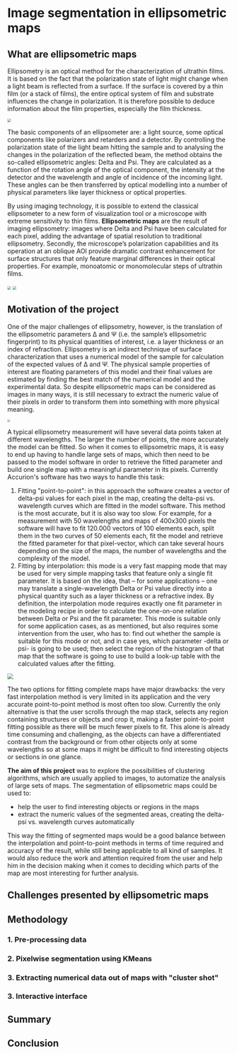 # Image segmentation in ellipsometric maps

## What are ellipsometric maps

Ellipsometry is an optical method for the characterization of ultrathin films. It is based on the fact that the polarization state of light might change when a light beam is reflected from a surface. If the surface is covered by a thin film (or a stack of films), the entire optical system of film and substrate influences the change in polarization. It is therefore possible to deduce information about the film properties, especially the film thickness. 

<img src="https://drive.google.com/uc?export=view&id=1Nm7_CDCdSev7ArlUdm3_fXhXLtrRbsCY" style="zoom: 50%;" />

The basic components of an ellipsometer are: a light source, some optical components like polarizers and retarders and a detector. By controlling the polarization state of the light beam hitting the sample and to analysing the changes in the polarization of the reflected beam, the method obtains the so-called ellipsometric angles: Delta and Psi. They are calculated as a function of the rotation angle of the optical component, the intensity at the detector and the wavelength and angle of incidence of the incoming light. These angles can be then transferred by optical modelling into a number of physical parameters like layer thickness or optical properties. 

By using imaging technology, it is possible to extend the classical ellipsometer to a new form of visualization tool or a microscope with extreme sensitivity to thin films. **Ellipsometric maps** are the result of imaging ellipsometry: images where Delta and Psi have been calculated for each pixel, adding the advantage of spatial resolution to traditional ellipsometry. Secondly, the microscope’s polarization capabilities and its operation at an oblique AOI provide dramatic contrast enhancement for surface structures that only feature marginal differences in their optical properties. For example, monoatomic or monomolecular steps of ultrathin films.

<img src="https://drive.google.com/uc?export=view&id=1YndisAtIWVBr0Z0ywrrljvOjBDRKXIcK" style="zoom:50%;" />

<img src="https://drive.google.com/uc?export=view&id=1n35Muz7p-kQtqDKtQCTUZgcC8nfbjXd2" style="zoom:50%;" />

## Motivation of the project

One of the major challenges of ellipsometry, however, is the translation of the ellipsometric parameters Δ and Ψ (i.e. the sample’s ellipsometric fingerprint) to its physical quantities of interest, i.e. a layer thickness or an index of refraction.  Ellipsometry is an indirect technique of surface characterization that uses a numerical model of the sample for calculation of the expected values of Δ and Ψ. The physical sample properties of interest are floating parameters of this model and their final values are estimated by finding the best match of the numerical model and the experimental data. So despite ellipsometric maps can be considered as images in many ways, it is still necessary to extract the numeric value of their pixels in order to transform them into something with more physical meaning.

<img src="https://drive.google.com/uc?export=view&id=1hLz47hhh50NJHmO2R7WrCUwYpdAqd8AU" style="zoom: 40%;"/>

 A typical ellipsometry measurement will have several data points taken at different wavelengths. The larger the number of points, the more accurately the model can be fitted. So when it comes to ellipsometric maps, it is easy to end up having to handle large sets of maps, which then need to be passed to the model software in order to retrieve the fitted parameter and build one single map with a meaningful parameter in its pixels. Currently Accurion's software has two ways to handle this task:

1. Fitting "point-to-point": in this approach the software creates a vector of delta-psi values for each pixel in the map, creating the delta-psi vs. wavelength curves which are fitted in the model software. This method is the most accurate, but it is also way too slow. For example, for a measurement with 50 wavelengths and maps of 400x300 pixels the software will have to fit 120.000 vectors of 100 elements each, split them in the two curves of 50 elements each, fit the model and retrieve the fitted parameter for that pixel-vector, which can take several hours depending on the size of the maps, the number of wavelengths and the complexity of the model. 
2. Fitting by interpolation: this mode is a very fast mapping mode that may be used for very simple mapping tasks that feature only a single fit parameter. It is based on the idea, that – for some applications – one may translate a single-wavelength Delta or Psi value directly into a physical quantity such as a layer thickness or a refractive index. By definition, the interpolation mode requires exactly one fit parameter in the modeling recipe in order to calculate the one-on-one relation between Delta or Psi and the fit parameter. This mode is suitable only for some application cases, as as mentioned, but also requires some intervention from the user, who has to: find out whether the sample is suitable for this mode or not, and in case yes, which parameter -delta or psi- is going to be used; then select the region of the histogram of that map that the software is going to use to build a look-up table with the calculated values after the fitting.

<img src="https://drive.google.com/uc?export=view&id=1VhGO8E7SYKbKxIL39Uamqvcsks1nktDR" style="zoom: 80%;"/>

The two options for fitting complete maps have major drawbacks: the very fast interpolation method is very limited in its application and the very accurate point-to-point method is most often too slow. Currently the only alternative is that the user scrolls through the map stack, selects any region containing structures or objects and crop it, making a faster point-to-point fitting possible as there will be much fewer pixels to fit. This alone is already time consuming and challenging, as the objects can have a differentiated contrast from the background or from other objects only at some wavelengths so at some maps it might be difficult to find interesting objects or sections in one glance. 

**The aim of this project** was to explore the possibilities of clustering algorithms, which are usually applied to images, to automatize the analysis of large sets of maps. The segmentation of ellipsometric maps could be used to:

- help the user to find interesting objects or regions in the maps
- extract the numeric values of the segmented areas, creating the delta-psi vs. wavelength curves automatically 

This way the fitting of segmented maps would be a good balance between the interpolation and point-to-point methods in terms of time required and accuracy of the result, while still being applicable to all kind of samples. It would also reduce the work and attention required from the user and help him in the decision making when it comes to deciding which parts of the map are most interesting for further analysis. 



## Challenges presented by ellipsometric maps





## Methodology



### 1. Pre-processing data

### 2. Pixelwise segmentation using KMeans

### 3. Extracting numerical data out of maps with "cluster shot"

### 3. Interactive interface

## Summary



## Conclusion



